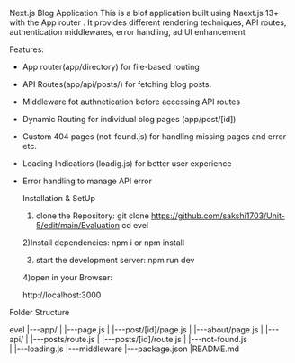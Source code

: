 Next.js Blog Application
This is a blof application built using Naext.js 13+ with the App router . It provides different rendering techniques, API routes, authentication middlewares, error handling, ad UI enhancement

Features:
- App router(app/directory) for file-based routing
- API Routes(app/api/posts/) for fetching blog posts.
- Middleware fot authnetication before accessing API routes
- Dynamic Routing for individual blog pages (app/post/[id])
- Custom 404 pages (not-found.js) for handling missing pages and error etc.
- Loading Indicatiors (loadig.js) for better user experience
- Error handling to manage API error

  Installation & SetUp

  1) clone the Repository:
    git clone https://github.com/sakshi1703/Unit-5/edit/main/Evaluation
    cd evel

  2)Install dependencies:
    npm i or npm install

  3) start the development server:
     npm run dev

  4)open in your Browser:

  http://localhost:3000

 Folder Structure

 evel
 |---app/
 | |---page.js
 | |---post/[id]/page.js
 | |---about/page.js
 | |---api/
 |     |---posts/route.js
 |     |---posts/[id]/route.js
 | |---not-found.js   
 | |---loading.js
 |---middleware
 |---package.json
 |README.md



 
